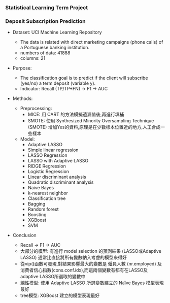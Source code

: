 ### Statistical Learning Term Project
### Deposit Subscription Prediction

* Dataset: UCI Machine Learning Repository
  * The data is related with direct marketing campaigns (phone calls) of a Portuguese banking institution.
  * numbers of data: 41888 
  * columns: 21

* Purpose:
  * The classification goal is to predict if the client will subscribe (yes/no) a term deposit (variable y).
  * Indicator: Recall (TP/TP+FN) → F1 → AUC
  
* Methods: 
  * Preprocessing: 
    * MICE: 用 CART 的方法模擬遺漏值後,再進行填補
    * SMOTE: 使用 Synthesized Minority Oversampling Technique (SMOTE) 增加Yes的資料,原理是在少數樣本位置近的地方,人工合成一些樣本
  * Model:
    * Adaptive LASSO
    * Simple linear regression
    * LASSO Regression
    * LASSO with Adaptive LASSO
    * RIDGE Regression
    * Logistic Regression
    * Linear discriminant analysis
    * Quadratic discriminant analysis 
    * Naive Bayes
    * k-nearest neighbor 
    * Classification tree 
    * Bagging
    * Random forest
    * Boosting 
    * XGBoost 
    * SVM
    
 * Conclusion
   * Recall → F1 → AUC
   * 大部分的模型: 有進行 model selection 的預測結果 (LASSO或Adaptive LASSO) 通常比直接將所有變數納入考慮的模型來得好
   * 從vip()函數可發現,對結果影響最大的變數是 僱員人數 (nr.employed) 及 消費者信心指數(cons.conf.idx),而這兩個變數有都有在LASSO及adaptive LASSO所選取的變數中 
   * 線性模型: 使用 Adaptive LASSO 所選變數建立的 Naïve Bayes 模型表現最好
   * tree模型: XGBoost 建立的模型表現最好
